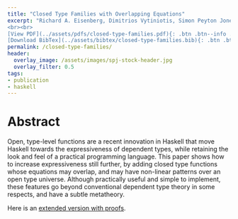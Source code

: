 ```yaml
---
title: "Closed Type Families with Overlapping Equations"
excerpt: "Richard A. Eisenberg, Dimitrios Vytiniotis, Simon Peyton Jones, Stephanie Weirich <br><br> Published in <em>Proceedings of the 41st ACM SIGPLAN-SIGACT Symposium on Principles of Programming Languages</em> by ACM
<br><br>
[View PDF](../assets/pdfs/closed-type-families.pdf){: .btn .btn--info ..btn--large}
[Download BibTex](../assets/bibtex/closed-type-families.bib){: .btn .btn--info ..btn--large}"
permalink: /closed-type-families/
header:
  overlay_image: /assets/images/spj-stock-header.jpg
  overlay_filter: 0.5
tags:
- publication
- haskell
---
```


# Abstract
Open, type-level functions are a recent innovation in Haskell that move Haskell towards the expressiveness of dependent types, while retaining the look and feel of a practical programming language. This paper shows how to increase expressiveness still further, by adding closed type functions whose equations may overlap, and may have non-linear patterns over an open type universe. Although practically useful and simple to implement, these features go beyond conventional dependent type theory in some respects, and have a subtle metatheory.

Here is an [extended version with proofs](https://www.microsoft.com/en-us/research/uploads/prod/2016/07/axioms-extended.pdf).
